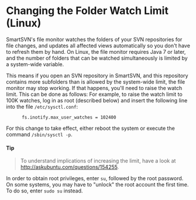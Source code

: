 # Changing the Folder Watch Limit (Linux)

SmartSVN's file monitor watches the folders of your SVN repositories for
file changes, and updates all affected views automatically so you don't
have to refresh them by hand. On Linux, the file monitor requires Java 7
or later, and the number of folders that can be watched simultaneously
is limited by a system-wide variable.

This means if you open an SVN repository in SmartSVN, and this
repository contains more subfolders than is allowed by the system-wide
limit, the file monitor may stop working. If that happens, you'll need
to raise the watch limit. This can be done as follows: For example, to
raise the watch limit to 100K watches, log in as root (described below)
and insert the following line into the file `/etc/sysctl.conf`:



``` text
      fs.inotify.max_user_watches = 102400
```



For this change to take effect, either reboot the system or execute the
command `/sbin/sysctl -p`.


#### Tip
>
>
>To understand implications of increasing the limit, have a look at
><http://askubuntu.com/questions/154255>.
>
>

In order to obtain root privileges, enter `su`, followed by the root
password. On some systems, you may have to "unlock" the root account the
first time. To do so, enter `sudo su` instead.
